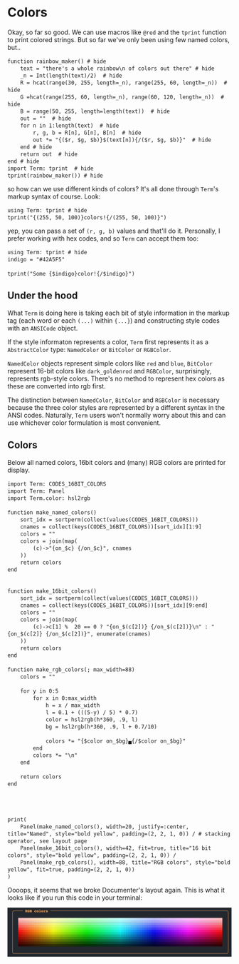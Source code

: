 # Colors
Okay, so far so good. We can use macros like `@red` and the `tprint` function to print colored strings. But so far we've only been using few named colors, but..

```@example
function rainbow_maker() # hide
    text = "there's a whole rainbow\n of colors out there" # hide
    _n = Int(length(text)/2)  # hide
    R = hcat(range(30, 255, length=_n), range(255, 60, length=_n))  # hide
    G =hcat(range(255, 60, length=_n), range(60, 120, length=_n))  # hide
    B = range(50, 255, length=length(text))  # hide
    out = ""  # hide
    for n in 1:length(text)  # hide
        r, g, b = R[n], G[n], B[n]  # hide
        out *= "{($r, $g, $b)}$(text[n]){/($r, $g, $b)}"  # hide
    end # hide
    return out  # hide
end # hide
import Term: tprint  # hide
tprint(rainbow_maker()) # hide
```

so how can we use different kinds of colors?
It's all done through `Term`'s markup syntax of course. Look:
```@example
using Term: tprint # hide
tprint("{(255, 50, 100)}colors!{/(255, 50, 100)}")
```

yep, you can pass a set of `(r, g, b)` values and that'll do it. Personally, I prefer working with hex codes, and so `Term` can accept them too:
```@example
using Term: tprint # hide
indigo = "#42A5F5"

tprint("Some {$indigo}color!{/$indigo}")
```

## Under the hood
What `Term` is doing here is taking each bit of style information in the markup tag (each word or each `(...)` within `{...}`) and constructing style codes with an `ANSICode` object.

If the style informaton represents a color, `Term` first represents it as a `AbstractColor` type: `NamedColor` or `BitColor` or `RGBColor`.  

`NamedColor` objects represent simple colors like `red` and `blue`, `BitColor` represent 16-bit colors like `dark_goldenrod` and `RGBColor`, surprisingly, represents rgb-style colors. There's no method to represent hex colors as these are converted into rgb first. 

The distinction between `NamedColor`, `BitColor` and `RGBColor` is necessary because the three color styles are represented by a different syntax in the ANSI codes. Naturally, `Term` users won't normally worry about this and can use whichever color formulation is most convenient.


## Colors
Below all named colors, 16bit colors and (many) RGB colors are printed for display.

```@example
import Term: CODES_16BIT_COLORS
import Term: Panel
import Term.color: hsl2rgb

function make_named_colors()
    sort_idx = sortperm(collect(values(CODES_16BIT_COLORS)))
    cnames = collect(keys(CODES_16BIT_COLORS))[sort_idx][1:9]
    colors = ""
    colors = join(map(
        (c)->"{on_$c} {/on_$c}", cnames
    ))
    return colors
end


function make_16bit_colors()
    sort_idx = sortperm(collect(values(CODES_16BIT_COLORS)))
    cnames = collect(keys(CODES_16BIT_COLORS))[sort_idx][9:end]
    colors = ""
    colors = join(map(
        (c)->c[1] %  20 == 0 ? "{on_$(c[2])} {/on_$(c[2])}\n" : "{on_$(c[2]} {/on_$(c[2])}", enumerate(cnames)
    ))
    return colors
end

function make_rgb_colors(; max_width=88)
    colors = ""

    for y in 0:5
        for x in 0:max_width
            h = x / max_width
            l = 0.1 + (((5-y) / 5) * 0.7)
            color = hsl2rgb(h*360, .9, l)
            bg = hsl2rgb(h*360, .9, l + 0.7/10)

            colors *= "{$color on_$bg}▄{/$color on_$bg}"
        end
        colors *= "\n"
    end

    return colors
end




print(
    Panel(make_named_colors(), width=20, justify=:center, title="Named", style="bold yellow", padding=(2, 2, 1, 0)) / # stacking operator, see layout page
    Panel(make_16bit_colors(), width=42, fit=true, title="16 bit colors", style="bold yellow", padding=(2, 2, 1, 0)) /
    Panel(make_rgb_colors(), width=88, title="RGB colors", style="bold yellow", fit=true, padding=(2, 2, 1, 0))
)
```


Oooops, it seems that we broke Documenter's layout again. This is what it looks like if you run this code in your terminal:

![](colors.png)